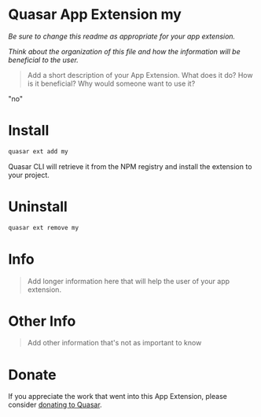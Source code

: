 Quasar App Extension my
===

_Be sure to change this readme as appropriate for your app extension._

_Think about the organization of this file and how the information will be beneficial to the user._

> Add a short description of your App Extension. What does it do? How is it beneficial? Why would someone want to use it?

\"no\"

# Install
```bash
quasar ext add my
```
Quasar CLI will retrieve it from the NPM registry and install the extension to your project.


# Uninstall
```bash
quasar ext remove my
```

# Info
> Add longer information here that will help the user of your app extension.

# Other Info
> Add other information that's not as important to know

# Donate
If you appreciate the work that went into this App Extension, please consider [donating to Quasar](https://donate.quasar.dev).
